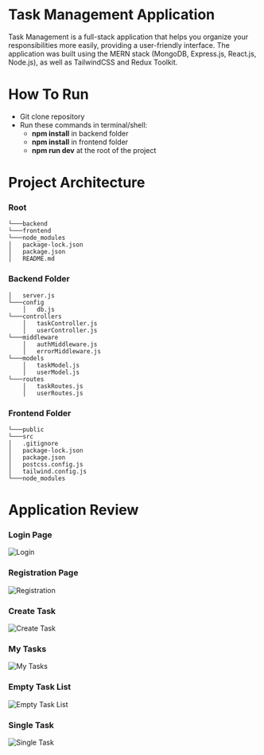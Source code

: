 # Task Management Application
Task Management is a full-stack application that helps you organize your responsibilities more easily, providing a user-friendly interface. The application was built using the MERN stack (MongoDB, Express.js, React.js, Node.js), as well as TailwindCSS and Redux Toolkit. 

# How To Run
- Git clone repository
- Run these commands in terminal/shell:
  -  <b>npm install</b> in backend folder
  -  <b>npm install</b> in frontend folder
  -  <b>npm run dev</b> at the root of the project 

# Project Architecture

### Root
```   
└───backend
└───frontend
└───node_modules
│   package-lock.json 
│   package.json 
│   README.md
```

### Backend Folder
```
│   server.js    
└───config
    │   db.js
└───controllers
    │   taskController.js
    │   userController.js
└───middleware
    │   authMiddleware.js
    │   errorMiddleware.js
└───models
    │   taskModel.js
    │   userModel.js
└───routes
    │   taskRoutes.js
    │   userRoutes.js
```

### Frontend Folder
```   
└───public
└───src
│   .gitignore 
│   package-lock.json 
│   package.json
│   postcss.config.js
│   tailwind.config.js
└───node_modules
```

# Application Review

### Login Page
![Login](https://user-images.githubusercontent.com/84568841/156879302-a1f3c85c-005b-4af5-907d-33533eb88a3d.png)


### Registration Page
![Registration](https://user-images.githubusercontent.com/84568841/156879304-20742b5a-1d56-4898-9c42-3444709f8f58.png)


### Create Task
![Create Task](https://user-images.githubusercontent.com/84568841/156879305-3620b7f8-ed3c-4a30-b742-95c66fa5604c.png)


### My Tasks
![My Tasks](https://user-images.githubusercontent.com/84568841/156879307-76666bb3-c5e6-4a8b-9988-37cabd5b917c.png)


### Empty Task List
![Empty Task List](https://user-images.githubusercontent.com/84568841/156879310-abeabd42-a8f1-47ec-bd1a-05467c49e228.png)


### Single Task

![Single Task](https://user-images.githubusercontent.com/84568841/156879313-df608b9d-f23a-4126-bedf-73b7a59a0daa.png)



